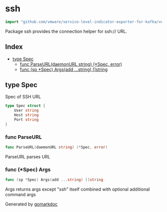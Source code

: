<!-- Code generated by gomarkdoc. DO NOT EDIT -->

# ssh

```go
import "github.com/vmware/service-level-indicator-exporter-for-kafka/vendor/github.com/docker/cli/cli/connhelper/ssh"
```

Package ssh provides the connection helper for ssh:// URL.

## Index

- [type Spec](<#type-spec>)
  - [func ParseURL(daemonURL string) (*Spec, error)](<#func-parseurl>)
  - [func (sp *Spec) Args(add ...string) []string](<#func-spec-args>)


## type Spec

Spec of SSH URL

```go
type Spec struct {
    User string
    Host string
    Port string
}
```

### func ParseURL

```go
func ParseURL(daemonURL string) (*Spec, error)
```

ParseURL parses URL

### func \(\*Spec\) Args

```go
func (sp *Spec) Args(add ...string) []string
```

Args returns args except "ssh" itself combined with optional additional command args



Generated by [gomarkdoc](<https://github.com/princjef/gomarkdoc>)
